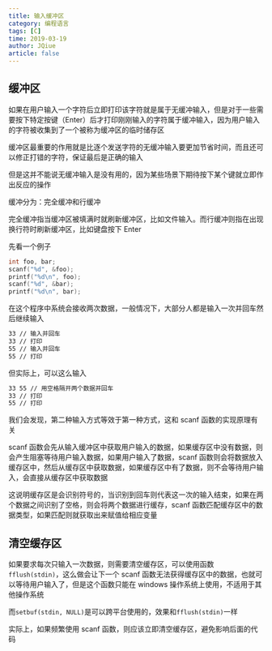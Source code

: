 ```yaml
---
title: 输入缓冲区
category: 编程语言
tags: [C]
time: 2019-03-19
author: JQiue
article: false
---
```


## 缓冲区

如果在用户输入一个字符后立即打印该字符就是属于无缓冲输入，但是对于一些需要按下特定按键（Enter）后才打印刚刚输入的字符属于缓冲输入，因为用户输入的字符被收集到了一个被称为缓冲区的临时储存区

缓冲区最重要的作用就是比逐个发送字符的无缓冲输入要更加节省时间，而且还可以修正打错的字符，保证最后是正确的输入

但是这并不能说无缓冲输入是没有用的，因为某些场景下期待按下某个键就立即作出反应的操作

缓冲分为：完全缓冲和行缓冲

完全缓冲指当缓冲区被填满时就刷新缓冲区，比如文件输入。而行缓冲则指在出现换行符时刷新缓冲区，比如键盘按下 Enter

先看一个例子

```c
int foo, bar;
scanf("%d", &foo);
printf("%d\n", foo);
scanf("%d", &bar);
printf("%d\n", bar);
```

在这个程序中系统会接收两次数据，一般情况下，大部分人都是输入一次并回车然后继续输入

```sh
33 // 输入并回车
33 // 打印
55 // 输入并回车
55 // 打印
```

但实际上，可以这么输入

```sh
33 55 // 用空格隔开两个数据并回车
33 // 打印
55 // 打印
```

我们会发现，第二种输入方式等效于第一种方式，这和 scanf 函数的实现原理有关

scanf 函数会先从输入缓冲区中获取用户输入的数据，如果缓存区中没有数据，则会产生阻塞等待用户输入数据，如果用户输入了数据，scanf 函数则会将数据放入缓存区中，然后从缓存区中获取数据，如果缓存区中有了数据，则不会等待用户输入，会直接从缓存区中获取数据

这说明缓存区是会识别符号的，当识别到回车则代表这一次的输入结束，如果在两个数据之间识别了空格，则会将两个数据进行缓存，scanf 函数匹配缓存区中的数据类型，如果匹配则就获取出来赋值给相应变量

## 清空缓存区

如果要求每次只输入一次数据，则需要清空缓存区，可以使用函数`fflush(stdin)`，这么做会让下一个 scanf 函数无法获得缓存区中的数据，也就可以等待用户输入了，但是这个函数只能在 windows 操作系统上使用，不适用于其他操作系统

而`setbuf(stdin, NULL)`是可以跨平台使用的，效果和`fflush(stdin)`一样

实际上，如果频繁使用 scanf 函数，则应该立即清空缓存区，避免影响后面的代码
